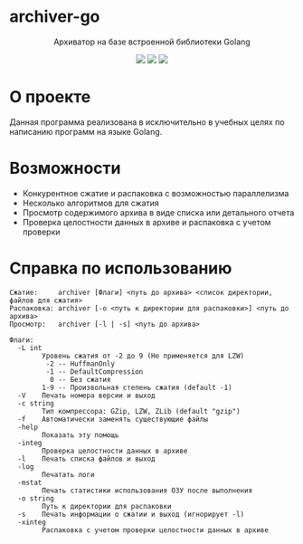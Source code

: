 # archiver-go

<p align="center">
  Архиватор на базе встроенной библиотеки Golang
</p>

<p align="center">
  <a href="https://github.com/gh0st17/archiver/releases/latest"><img src="https://img.shields.io/github/v/release/gh0st17/archiver?style=plastic"></a>
  <img src="https://img.shields.io/badge/license-MIT-blue?style=plastic">
  <img src="https://tokei.rs/b1/github/gh0st17/archiver?category=code">
</p>

# О проекте

Данная программа реализована в исключительно в учебных целях по написанию программ на языке Golang.

# Возможности

- Конкурентное сжатие и распаковка с возможностью параллелизма
- Несколько алгоритмов для сжатия
- Просмотр содержимого архива в виде списка или детального отчета
- Проверка целостности данных в архиве и распаковка с учетом проверки

# Справка по использованию

```
Сжатие:     archiver [Флаги] <путь до архива> <список директории, файлов для сжатия>
Распаковка: archiver [-o <путь к директории для распаковки>] <путь до архива>
Просмотр:   archiver [-l | -s] <путь до архива>

Флаги:
  -L int
    	Уровень сжатия от -2 до 9 (Не применяется для LZW)
    	 -2 -- HuffmanOnly
    	 -1 -- DefaultCompression
    	  0 -- Без сжатия
    	1-9 -- Произвольная степень сжатия (default -1)
  -V	Печать номера версии и выход
  -c string
    	Тип компрессора: GZip, LZW, ZLib (default "gzip")
  -f	Автоматически заменять существующие файлы
  -help
    	Показать эту помощь
  -integ
    	Проверка целостности данных в архиве
  -l	Печать списка файлов и выход
  -log
    	Печатать логи
  -mstat
    	Печать статистики использования ОЗУ после выполнения
  -o string
    	Путь к директории для распаковки
  -s	Печать информации о сжатии и выход (игнорирует -l)
  -xinteg
    	Распаковка с учетом проверки целостности данных в архиве
```